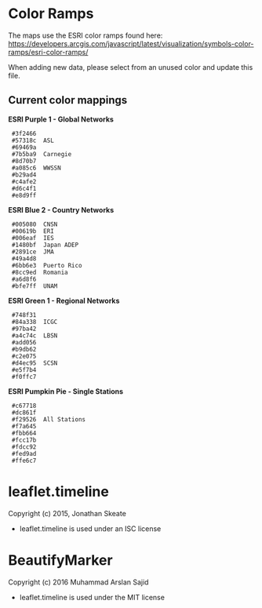 # Color Ramps
The maps use the ESRI color ramps found here:
https://developers.arcgis.com/javascript/latest/visualization/symbols-color-ramps/esri-color-ramps/

When adding new data, please select from an unused color and update this file.

## Current color mappings
**ESRI Purple 1 - Global Networks**
```
 #3f2466
 #57318c  ASL
 #69469a
 #7b5ba9  Carnegie
 #8d70b7
 #a085c6  WWSSN
 #b29ad4
 #c4afe2
 #d6c4f1
 #e8d9ff
 ```

**ESRI Blue 2 - Country Networks**
```
 #005080  CNSN
 #00619b  ERI
 #006eaf  IES
 #1480bf  Japan ADEP
 #2891ce  JMA
 #49a4d8  
 #6bb6e3  Puerto Rico
 #8cc9ed  Romania
 #a6d8f6
 #bfe7ff  UNAM
```

**ESRI Green 1 - Regional Networks**
```
 #748f31
 #84a338  ICGC
 #97ba42
 #a4c74c  LBSN
 #add056
 #b9db62
 #c2e075
 #d4ec95  SCSN
 #e5f7b4
 #f0ffc7
 ```

**ESRI Pumpkin Pie - Single Stations**
```
 #c67718
 #dc861f
 #f29526  All Stations
 #f7a645
 #fbb664
 #fcc17b
 #fdcc92
 #fed9ad
 #ffe6c7
 ```

# leaflet.timeline
Copyright (c) 2015, Jonathan Skeate
* leaflet.timeline is used under an ISC license

# BeautifyMarker
Copyright (c) 2016 Muhammad Arslan Sajid
* leaflet.timeline is used under the MIT license

